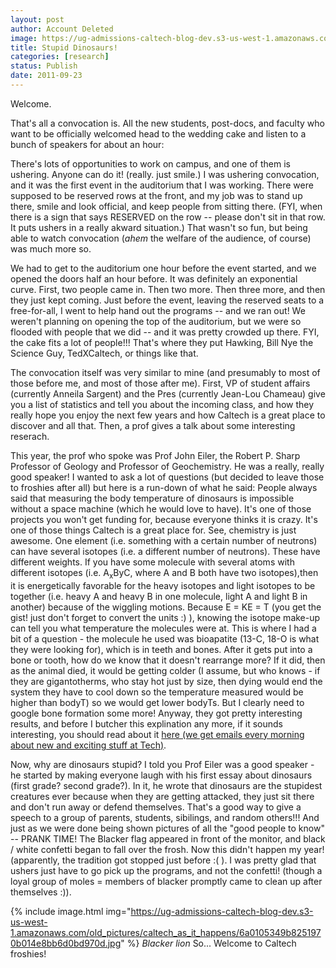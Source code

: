 ```yaml
---
layout: post
author: Account Deleted
image: https://ug-admissions-caltech-blog-dev.s3-us-west-1.amazonaws.com/old_pictures/caltech_as_it_happens/6a0105349b8251970b015435963642970c.jpg
title: Stupid Dinosaurs!  
categories: [research]
status: Publish
date: 2011-09-23
---
```


Welcome.

That's all a convocation is. All the new students, post-docs, and faculty who want to be officially welcomed head to the wedding cake and listen to a bunch of speakers for about an hour:

There's lots of opportunities to work on campus, and one of them is ushering. Anyone can do it! (really. just smile.) I was ushering convocation, and it was the first event in the auditorium that I was working. There were supposed to be reserved rows at the front, and my job was to stand up there, smile and look official, and keep people from sitting there. (FYI, when there is a sign that says RESERVED on the row -- please don't sit in that row. It puts ushers in a really akward situation.) That wasn't so fun, but being able to watch convocation (*ahem* the welfare of the audience, of course) was much more so.

We had to get to the auditorium one hour before the event started, and we opened the doors half an hour before. It was definitely an exponential curve. First, two people came in. Then two more. Then three more, and then they just kept coming. Just before the event, leaving the reserved seats to a free-for-all, I went to help hand out the programs -- and we ran out! We weren't planning on opening the top of the auditorium, but we were so flooded with people that we did -- and it was pretty crowded up there. FYI, the cake fits a lot of people!!! That's where they put Hawking, Bill Nye the Science Guy, TedXCaltech, or things like that.

The convocation itself was very similar to mine (and presumably to most of those before me, and most of those after me). First, VP of student affairs (currently Anneila Sargent) and the Pres (currently Jean-Lou Chameau) give you a list of statistics and tell you about the incoming class, and how they really hope you enjoy the next few years and how Caltech is a great place to discover and all that. Then, a prof gives a talk about some interesting reserach.

This year, the prof who spoke was Prof John Eiler, the Robert P. Sharp Professor of Geology and Professor of Geochemistry. He was a really, really good speaker! I wanted to ask a lot of questions (but decided to leave those to froshies after all) but here is a run-down of what he said:
People always said that measuring the body temperature of dinosaurs is impossible without a space machine (which he would love to have). It's one of those projects you won't get funding for, because everyone thinks it is crazy. It's one of those things Caltech is a great place for. See, chemistry is just awesome. One element (i.e. something with a certain number of neutrons) can have several isotopes (i.e. a different number of neutrons). These have different weights. If you have some molecule with several atoms with different isotopes (i.e. A<sub>x</sub>ByC, where A and B both have two isotopes),then it is energetically favorable for the heavy isotopes and light isotopes to be together (i.e. heavy A and heavy B in one molecule, light A and light B in another) because of the wiggling motions. Because E = KE = T (you get the gist! just don't forget to convert the units :) ), knowing the isotope make-up can tell you what temperature the molecules were at. This is where I had a bit of a question - the molecule he used was bioapatite (13-C, 18-O is what they were looking for), which is in teeth and bones. After it gets put into a bone or tooth, how do we know that it doesn't rearrange more? If it did, then as the animal died, it would be getting colder (I assume, but who knows - if they are gigantotherms, who stay hot just by size, then dying would end the system they have to cool down so the temperature measured would be higher than bodyT) so we would get lower bodyTs. But I clearly need to google bone formation some more! Anyway, they got pretty interesting results, and before I butcher this explination any more, if it sounds interesting, you should read about it <a href="https://media.caltech.edu/press_releases/13429" target="_self">here (we get emails every morning about new and exciting stuff at Tech</a><a href="https://media.caltech.edu/press_releases/13429" target="_self">)</a>.

Now, why are dinosaurs stupid? I told you Prof Eiler was a good speaker - he started by making everyone laugh with his first essay about dinosaurs (first grade? second grade?). In it, he wrote that dinosaurs are the stupidest creatures ever because when they are getting attacked, they just sit there and don't run away or defend themselves. That's a good way to give a speech to a group of parents, students, sibilings, and random others!!!
And just as we were done being shown pictures of all the "good people to know" -- PRANK TIME! The Blacker flag appeared in front of the monitor, and black / white confetti began to fall over the frosh. Now this didn't happen my year! (apparently, the tradition got stopped just before :( ). I was pretty glad that ushers just have to go pick up the programs, and not the confetti! (though a loyal group of moles = members of blacker promptly came to clean up after themselves :)).


{% include image.html img="https://ug-admissions-caltech-blog-dev.s3-us-west-1.amazonaws.com/old_pictures/caltech_as_it_happens/6a0105349b8251970b014e8bb6d0bd970d.jpg" %}
*Blacker lion*
So... Welcome to Caltech froshies!
